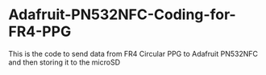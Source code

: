 # Adafruit-PN532NFC-Coding-for-FR4-PPG
This is the code to send data from FR4 Circular PPG to Adafruit PN532NFC and then storing it to the microSD
